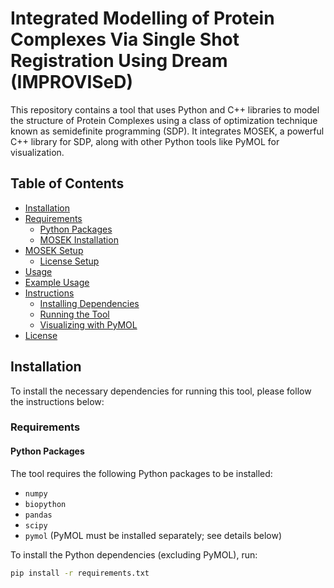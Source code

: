 # Integrated Modelling of Protein Complexes Via Single Shot Registration Using Dream (IMPROVISeD)

This repository contains a tool that uses Python and C++ libraries to model the structure of Protein Complexes using a class of optimization technique known as semidefinite programming (SDP). It integrates MOSEK, a powerful C++ library for SDP, along with other Python tools like PyMOL for visualization.

## Table of Contents

- [Installation](#installation)
- [Requirements](#requirements)
  - [Python Packages](#python-packages)
  - [MOSEK Installation](#mosek-installation)
- [MOSEK Setup](#mosek-setup)
  - [License Setup](#license-setup)
- [Usage](#usage)
- [Example Usage](#example-usage)
- [Instructions](#instructions)
  - [Installing Dependencies](#installing-dependencies)
  - [Running the Tool](#running-the-tool)
  - [Visualizing with PyMOL](#visualizing-with-pymol)
- [License](#license)

## Installation

To install the necessary dependencies for running this tool, please follow the instructions below:


### Requirements

#### Python Packages

The tool requires the following Python packages to be installed:

- `numpy`
- `biopython`
- `pandas`
- `scipy`
- `pymol` (PyMOL must be installed separately; see details below)

To install the Python dependencies (excluding PyMOL), run:

```sh
pip install -r requirements.txt
